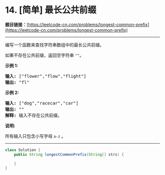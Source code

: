 # 14. [简单] 最长公共前缀

**题目链接：**[https://leetcode-cn.com/problems/longest-common-prefix](https://leetcode-cn.com/problems/longest-common-prefix)

---

<div class="content__1Y2H">
 <div class="notranslate">
  <p>编写一个函数来查找字符串数组中的最长公共前缀。</p> 
  <p>如果不存在公共前缀，返回空字符串&nbsp;<code>""</code>。</p> 
  <p><strong>示例&nbsp;1:</strong></p> 
  <pre class="language-text"><strong>输入: </strong>["flower","flow","flight"]
<strong>输出:</strong> "fl"
</pre> 
  <p><strong>示例&nbsp;2:</strong></p> 
  <pre class="language-text"><strong>输入: </strong>["dog","racecar","car"]
<strong>输出:</strong> ""
<strong>解释:</strong> 输入不存在公共前缀。
</pre> 
  <p><strong>说明:</strong></p> 
  <p>所有输入只包含小写字母&nbsp;<code>a-z</code>&nbsp;。</p> 
 </div>
</div>

---

```java
class Solution {
    public String longestCommonPrefix(String[] strs) {
        
    }
}
```